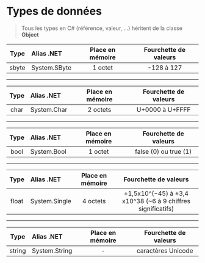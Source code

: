# Types de données

> Tous les types en C# (référence, valeur, ...) héritent de la classe **Object**

|Type|Alias .NET|Place en mémoire|Fourchette de valeurs|
|:--:|:--|:--:|:--:|
|sbyte|System.SByte|1 octet|-128 à 127|

---

|Type|Alias .NET|Place en mémoire|Fourchette de valeurs|
|:--:|:--|:--:|:--:|
|char|System.Char|2 octets|U+0000 à U+FFFF|

---

|Type|Alias .NET|Place en mémoire|Fourchette de valeurs|
|:--:|:--|:--:|:--:|
|bool|System.Bool|1 octet|false (0) ou true (1)|

---

|Type|Alias .NET|Place en mémoire|Fourchette de valeurs|
|:--:|:--|:--:|:--:|
|float|System.Single|4 octets|±1,5x10^(−45) à ±3,4 x10^38 (~6 à 9 chiffres significatifs)|

---

|Type|Alias .NET|Place en mémoire|Fourchette de valeurs|
|:--:|:--|:--:|:--:|
|string|System.String|-|caractères Unicode|
